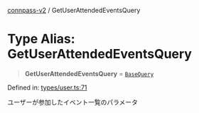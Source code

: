 [connpass-v2](../wiki/globals) / GetUserAttendedEventsQuery

# Type Alias: GetUserAttendedEventsQuery

> **GetUserAttendedEventsQuery** = [`BaseQuery`](../wiki/TypeAlias.BaseQuery)

Defined in: [types/user.ts:71](https://github.com/ryohidaka/node-connpass/blob/498bb7569eeb752a9c8dac2ec862504840e66957/src/types/user.ts#L71)

ユーザーが参加したイベント一覧のパラメータ
